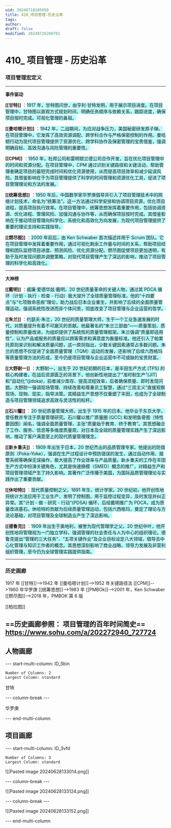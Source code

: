```yaml
---
uid: 20240718105950
title: 410_项目管理-历史沿革
tags: 
author: 
draft: false
modified: 20240726200701
---
```


# 410_ 项目管理 - 历史沿革

### 项目管理宏定义

---
**事件驱动**

**[[甘特]]** ：<span style="background:#b1ffff">1917 年，甘特图问世，由亨利·甘特发明，用于展示项目进度。在项目管理中，甘特图以直观方式规划时间、明确任务顺序与依赖关系，跟踪进度，确保项目按时完成。可视化管理的鼻祖。</span>

**[[曼哈顿计划]]** ：<span style="background:#b1ffff">1942 年，二战期间，为应对战争压力，美国秘密研发原子弹。在项目管理中，它发挥了高效资源调配、跨学科合作与严格保密控制的作用。曼哈顿行动为现代项目管理提供了资源优化、跨学科协作及保密管理的宝贵借鉴，强调明确目标、高效沟通与风险管理的重要性。</span>

**[[CPM]]** ：<span style="background:#b1ffff">1950 年，</span><span style="background:#b1ffff">杜邦公司和雷明顿兰德公司合作开发，旨在优化项目管理中的时间和资源分配。在项目管理中，CPM 通过识别关键路径和关键活动，帮助管理者确定项目的最短完成时间和优化资源使用，从而提高项目效率和减少延误风险。其借鉴影响在于为项目管理提供了科学的时间管理和资源优化工具，促进了项目管理理论和方法的发展。</span>

**[[统筹思想]]** ：<span style="background:#b1ffff">1950 年后，中国数学家华罗庚倡导并引入了项目管理技术中的网络计划技术，命名为“统筹法”。这一方法通过科学安排和协调项目资源，优化项目进程，提高项目执行效率。在项目管理中，统筹思想发挥着重要作用，包括协调资源、优化进程、管理风险、加强沟通与协作等，从而确保项目按时完成。其借鉴影响在于推动项目管理向科学化、系统化和高效化方向发展，为现代项目管理提供了重要的理论支持和实践指导。</span>

**[[燃尽图]]** ：<span style="background:#b1ffff">2000 年前后，由 Ken Schwaber 首次描述并用于 Scrum 团队。它在项目管理中发挥着重要作用，通过可视化剩余工作量与时间的关系，帮助项目经理和团队监控项目进度、预测风险、优化资源分配。燃尽图促使项目更加透明，有助于及时发现问题并调整策略，对现代项目管理产生了深远的影响，推动了项目管理的科学化和高效化。</span>

---
**大神榜**

**[[戴明]]** ：<span style="background:#b1ffff">威廉·爱德华兹·戴明，20 世纪质量革命的关键人物，通过其 PDCA 循环（计划 - 执行 - 检查 - 行动）极大提升了全球质量管理标准。他的“十四要点”与“七项致命恶疾”理论，助力战后日本企业重生，并影响了后续的全面质量管理运动，强调系统性改进而非个体问责，彻底改变了项目管理与企业运营的哲学。</span>

**[[朱兰]]** ：<span style="background:#b1ffff">约瑟夫·朱兰，20 世纪的质量管理大师，生于一个工业急速发展的时代，对质量提升有着不可磨灭的贡献。他最著名的“朱兰三部曲”——质量策划、质量控制和质量改进，为组织提供了系统性的质量管理框架。朱兰强调“质量即适用性”，认为产品或服务的质量应以顾客需求和满意度为衡量标准。他还引入了帕累托原则来识别和解决质量问题，这一原则指出，少数关键因素通常占多数问题。朱兰的思想不仅促进了全面质量管理（TQM）运动的发展，还影响了后续六西格玛等质量管理方法的形成，至今仍是项目管理与企业运营中不可或缺的宝贵财富。</span>

**[[大野耐一]]** ：<span style="background:#b1ffff">大野耐一，出生于 20 世纪初期的日本，是丰田生产方式 (TPS) 的核心构建者。在战后资源匮乏的背景下，他创新性地提出了“准时制生产”(JIT) 和“自动化”(jidoka)，前者减少库存、提高流程效率，后者确保质量、即时发现问题。大野耐一强调现场管理、持续改善和尊重员工智慧，通过“三现主义”直接观察现场、现物、现实，指导决策。其精益生产思想不仅重塑了丰田，也成为了全球制造与项目管理领域追求高效与灵活性的标杆。</span>

**[[石川馨]]** ：<span style="background:#b1ffff">20 世纪质量管理大师，出生于 1915 年的日本。他毕业于东京大学，曾任教并专注于质量管理研究。石川馨以推广质量圈 (QCC) 和发明鱼骨图（特性要因图）闻名，强调全面质量管理，主张“质量始于教育、终于教育”。其思想融合了工作、服务、信息等多维度质量观，对日本及全球的质量管理实践产生了深远影响，推动了客户满意至上的现代质量管理理念。</span>

**[[新乡重夫]]** ：<span style="background:#b1ffff">1909 年出生于日本，20 世纪杰出的品质管理专家。他提出的防错原则（Poka-Yoke），强调在生产过程设计中预防错误的发生，通过自动作用、报警系统等确保无误操作，极大提高了作业效率与产品质量。新乡重夫的工作在丰田生产方式中扮演关键角色，尤其是快速换模（SMED）概念的推广，对精益生产和项目管理领域产生了持久影响。其著作广泛传播于美国，为国际品质管理理论与实践作出了重要贡献。</span>

**[[休哈特]]** ：<span style="background:#b1ffff">现代质量控制之父，1891 年生，统计学家。20 世纪初，他开创性地将统计方法应用于工业生产，发明了控制图，用于监控过程变异，及时发现并纠正异常。其“计划 - 做 - 研究 - 行动”(PDSA) 循环，后经戴明推广为 PDCA，成为质量改进基石。休哈特的贡献为后续质量管理运动，包括六西格玛，奠定了理论与方法论基础，对项目管理及全球制造业产生了深远影响。</span>

**[[德鲁克]]** ：<span style="background:#b1ffff">1909 年出生于奥地利，被誉为现代管理学之父。20 世纪中叶，他开创性地将管理视为一门独立学科，强调管理的社会责任与人为中心的组织理论。德鲁克提出“管理的三大任务”、“五项关键作业”及企业目标设定八大领域，倡导去中心化管理与知识工作者的概念。其思想深刻影响了商业战略、领导力发展及非营利组织管理，至今仍为全球管理实践提供指南。</span>

---

### 历史画廊

1917 年 [[甘特]]-->1942 年 [[曼哈顿计划]]-->1952 年关键路径法 [[CPM]]-->1960 年华罗庚 [[统筹思想]]-->1983 年 [[PMBOk]]-->2001 年，Ken Schwaber [[燃尽图]]-->2018 年，PMBOK 第 6 版

[[柏拉图]]

==历史画廊参照： 项目管理的百年时间简史==
<https://www.sohu.com/a/202272940_727724>
---

## 人物画廊

--- start-multi-column: ID_5bin

```column-settings
Number of Columns: 2
Largest Column: standard
```

甘特

--- column-break ---

华罗庚

--- end-multi-column

## 项目画廊

--- start-multi-column: ID_3vfd

```column-settings
Number of Columns: 3
Largest Column: standard
```

![[Pasted image 20240628133014.png]]

--- column-break ---

![[Pasted image 20240628133124.png]]

--- column-break ---

![[Pasted image 20240628133152.png]]

--- end-multi-column

